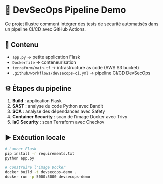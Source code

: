 # 🚀 DevSecOps Pipeline Demo

Ce projet illustre comment intégrer des tests de sécurité automatisés dans un pipeline CI/CD avec GitHub Actions.

## 📂 Contenu
- `app.py` → petite application Flask
- `Dockerfile` → conteneurisation
- `terraform/main.tf` → infrastructure as code (AWS S3 bucket)
- `.github/workflows/devsecops-ci.yml` → pipeline CI/CD DevSecOps

## ⚙️ Étapes du pipeline
1. **Build** : application Flask
2. **SAST** : analyse du code Python avec Bandit
3. **SCA** : analyse des dépendances avec Safety
4. **Container Security** : scan de l’image Docker avec Trivy
5. **IaC Security** : scan Terraform avec Checkov

## ▶️ Exécution locale
```bash
# Lancer Flask
pip install -r requirements.txt
python app.py

# Construire l'image Docker
docker build -t devsecops-demo .
docker run -p 5000:5000 devsecops-demo
